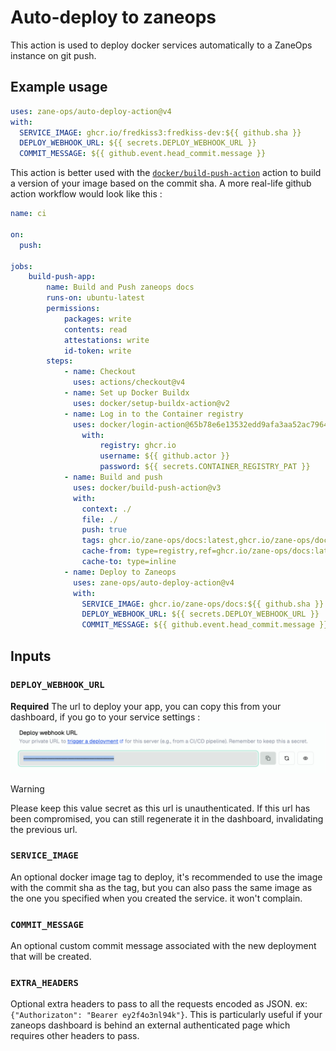 # Auto-deploy to zaneops 

This action is used to deploy docker services automatically to a ZaneOps instance on git push.

## Example usage

```yaml
uses: zane-ops/auto-deploy-action@v4
with:
  SERVICE_IMAGE: ghcr.io/fredkiss3:fredkiss-dev:${{ github.sha }}
  DEPLOY_WEBHOOK_URL: ${{ secrets.DEPLOY_WEBHOOK_URL }}
  COMMIT_MESSAGE: ${{ github.event.head_commit.message }}
```

This action is better used with the [`docker/build-push-action`](https://github.com/docker/build-push-action) action to build a version of your image based on the commit sha. A more real-life github action workflow would look like this : 

```yaml
name: ci

on:
  push:

jobs:
    build-push-app:
        name: Build and Push zaneops docs
        runs-on: ubuntu-latest
        permissions:
            packages: write
            contents: read
            attestations: write
            id-token: write
        steps:
            - name: Checkout
              uses: actions/checkout@v4
            - name: Set up Docker Buildx
              uses: docker/setup-buildx-action@v2
            - name: Log in to the Container registry
              uses: docker/login-action@65b78e6e13532edd9afa3aa52ac7964289d1a9c1
                with:
                    registry: ghcr.io
                    username: ${{ github.actor }}
                    password: ${{ secrets.CONTAINER_REGISTRY_PAT }}
            - name: Build and push
              uses: docker/build-push-action@v3
              with:
                context: ./
                file: ./
                push: true
                tags: ghcr.io/zane-ops/docs:latest,ghcr.io/zane-ops/docs:${{ github.sha }}
                cache-from: type=registry,ref=ghcr.io/zane-ops/docs:latest
                cache-to: type=inline
            - name: Deploy to Zaneops
              uses: zane-ops/auto-deploy-action@v4
              with:
                SERVICE_IMAGE: ghcr.io/zane-ops/docs:${{ github.sha }}
                DEPLOY_WEBHOOK_URL: ${{ secrets.DEPLOY_WEBHOOK_URL }}
                COMMIT_MESSAGE: ${{ github.event.head_commit.message }}
```

## Inputs

### `DEPLOY_WEBHOOK_URL`

**Required** The url to deploy your app, you can copy this from your dashboard, if you go to your service settings : 
![Screenshot](./screenshot-webhook-url.png)

> [!WARNING]
> Please keep this value secret as this url is unauthenticated. If this url has been compromised, you can still regenerate it in the dashboard, invalidating the previous url.

### `SERVICE_IMAGE`

An optional docker image tag to deploy, it's recommended to use the image with the commit sha as the tag, but you can also pass the same image as the one you specified when you created the service. it won't complain.

### `COMMIT_MESSAGE`
 
An optional custom commit message associated with the new deployment that will be created.

### `EXTRA_HEADERS`
 
Optional extra headers to pass to all the requests encoded as JSON. ex: `{"Authorizaton": "Bearer ey2f4o3nl94k"}`.
This is particularly useful if your zaneops dashboard is behind an external authenticated page which requires other headers to pass.